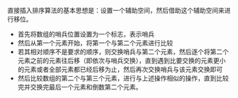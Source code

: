 直接插入排序算法的基本思想是：设置一个辅助空间，然后借助这个辅助空间来进行移位。

- 首先将数组的哨兵位置设置为一个标志，表示哨兵
- 然后从第一个元素开始，将第一个与第二个元素进行比较
- 若其相对顺序不是要求的顺序，则交换哨兵与第二个元素，然后逐个将第二个元素之前的元素往后移（即依次与哨兵交换），直到遇到比要交换的元素更小的元素或者全部元素都已经后移为止，然后再次交换哨兵与该元素交换即可
- 然后比较数组的第二个与第三个元素，进行与上述操作相似的操作，直到比较完并交换完最后一个元素和倒数第二个元素。

